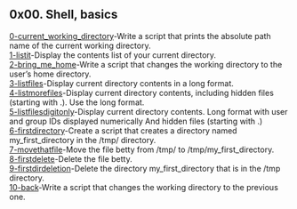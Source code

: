 ## 0x00. Shell, basics
[0-current_working_directory](https://github.com/dailyheal/alx-system_engineering-devops/blob/master/0x00-shell_basics/0-current_working_directory)-Write a script that prints the absolute path name of the current working directory.<br/>
[1-listit](https://github.com/dailyheal/alx-system_engineering-devops/blob/master/0x00-shell_basics/1-listit)-Display the contents list of your current directory.<br/>
[2-bring_me_home](https://github.com/dailyheal/alx-system_engineering-devops/blob/master/0x00-shell_basics/2-bring_me_home)-Write a script that changes the working directory to the user’s home directory.<br/>
[3-listfiles](https://github.com/dailyheal/alx-system_engineering-devops/blob/master/0x00-shell_basics/3-listfiles)-Display current directory contents in a long format.<br/>
[4-listmorefiles](https://github.com/dailyheal/alx-system_engineering-devops/blob/master/0x00-shell_basics/4-listmorefiles)-Display current directory contents, including hidden files (starting with .). Use the long format.<br/>
[5-listfilesdigitonly](https://github.com/dailyheal/alx-system_engineering-devops/blob/master/0x00-shell_basics/5-listfilesdigitonly)-Display current directory contents. Long format with user and group IDs displayed numerically And hidden files (starting with .) <br/>
[6-firstdirectory](https://github.com/dailyheal/alx-system_engineering-devops/blob/master/0x00-shell_basics/6-firstdirectory)-Create a script that creates a directory named my_first_directory in the /tmp/ directory.<br/>
[7-movethatfile](https://github.com/dailyheal/alx-system_engineering-devops/blob/master/0x00-shell_basics/7-movethatfile)-Move the file betty from /tmp/ to /tmp/my_first_directory. <br/>
[8-firstdelete](https://github.com/dailyheal/alx-system_engineering-devops/blob/master/0x00-shell_basics/8-firstdelete)-Delete the file betty. <br/>
[9-firstdirdeletion](https://github.com/dailyheal/alx-system_engineering-devops/blob/master/0x00-shell_basics/9-firstdirdeletion)-Delete the directory my_first_directory that is in the /tmp directory.<br/>
[10-back](https://github.com/dailyheal/alx-system_engineering-devops/blob/master/0x00-shell_basics/10-back)-Write a script that changes the working directory to the previous one.
